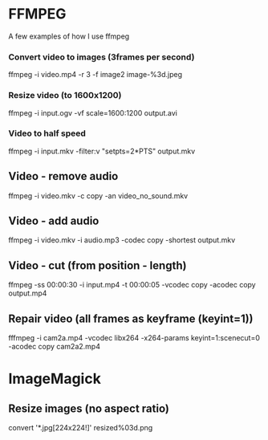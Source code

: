 # FFMPEG
A few examples of how I use ffmpeg

### Convert video to images (3frames per second)

ffmpeg -i video.mp4 -r 3 -f image2 image-%3d.jpeg

### Resize video (to 1600x1200)

ffmpeg -i input.ogv -vf scale=1600:1200 output.avi

### Video to half speed

ffmpeg -i input.mkv -filter:v "setpts=2*PTS" output.mkv

## Video - remove audio

ffmpeg -i video.mkv -c copy -an video_no_sound.mkv

## Video - add audio

ffmpeg -i video.mkv -i audio.mp3 -codec copy -shortest output.mkv

## Video - cut (from position - length)

ffmpeg -ss 00:00:30 -i input.mp4 -t 00:00:05 -vcodec copy -acodec copy output.mp4

## Repair video (all frames as keyframe (keyint=1))

fffmpeg -i cam2a.mp4 -vcodec libx264 -x264-params keyint=1:scenecut=0 -acodec copy cam2a2.mp4

# ImageMagick

## Resize images (no aspect ratio)

convert '*.jpg[224x224!]' resized%03d.png
